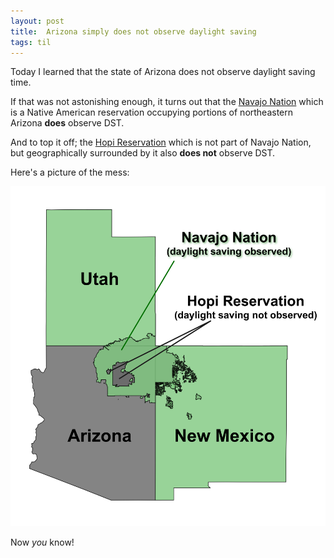 ```yaml
---
layout: post
title:  Arizona simply does not observe daylight saving
tags: til
---
```

Today I learned that the state of Arizona does not observe daylight saving time.

If that was not astonishing enough, it turns out that the [Navajo Nation](https://en.wikipedia.org/wiki/Navajo_Nation) which is a Native American reservation occupying portions of northeastern Arizona **does** observe DST.

And to top it off; the [Hopi Reservation](https://en.wikipedia.org/wiki/Navajo_Nation) which is not part of Navajo Nation, but geographically surrounded by it also **does not** observe DST.

Here's a picture of the mess:

![Daylight saving time (DST) observance across Arizona.](/images/AZNMUT_DST_observance.png)

Now *you* know!